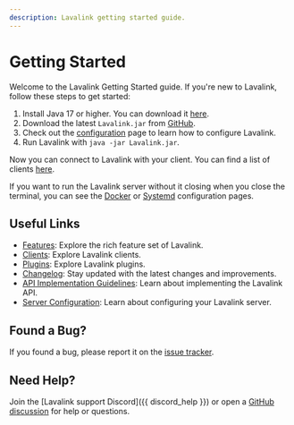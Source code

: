 ```yaml
---
description: Lavalink getting started guide.
---
```


# Getting Started

Welcome to the Lavalink Getting Started guide. If you're new to Lavalink, follow these steps to get started:

1. Install Java 17 or higher. You can download it [here](https://www.azul.com/downloads/?package=jdk#zulu).
2. Download the latest `Lavalink.jar` from [GitHub](https://github.com/lavalink-devs/Lavalink/releases/latest).
3. Check out the [configuration](../configuration/index.md) page to learn how to configure Lavalink.
4. Run Lavalink with `java -jar Lavalink.jar`.

Now you can connect to Lavalink with your client. You can find a list of clients [here](../clients.md).

If you want to run the Lavalink server without it closing when you close the terminal, you can see the [Docker](../configuration/docker.md) or [Systemd](../configuration/systemd.md) configuration pages.

## Useful Links

- [Features](https://github.com/lavalink-devs/Lavalink#features): Explore the rich feature set of Lavalink.
- [Clients](../clients.md): Explore Lavalink clients.
- [Plugins](../plugins.md): Explore Lavalink plugins.
- [Changelog](../changelog.md): Stay updated with the latest changes and improvements.
- [API Implementation Guidelines](../api/index.md): Learn about implementing the Lavalink API.
- [Server Configuration](../configuration/index.md): Learn about configuring your Lavalink server.

## Found a Bug?

If you found a bug, please report it on the [issue tracker](https://github.com/lavalink-devs/Lavalink/issues/new?labels=bug&template=bug_report.md).

## Need Help?

Join the [Lavalink support Discord]({{ discord_help }}) or open a [GitHub discussion](https://github.com/lavalink-devs/Lavalink/discussions/new?category=q-a) for help or questions.
